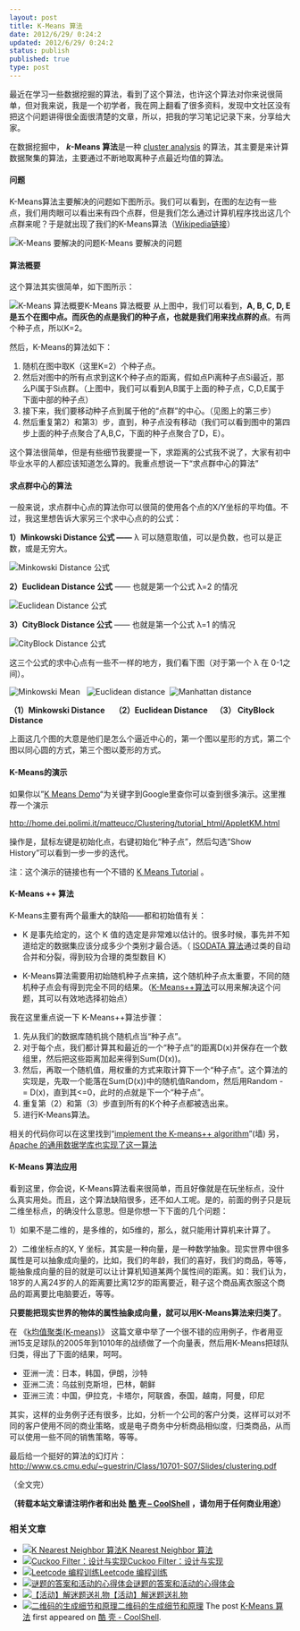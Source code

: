 ```yaml
---
layout: post
title: K-Means 算法
date: 2012/6/29/ 0:24:2
updated: 2012/6/29/ 0:24:2
status: publish
published: true
type: post
---
```


最近在学习一些数据挖掘的算法，看到了这个算法，也许这个算法对你来说很简单，但对我来说，我是一个初学者，我在网上翻看了很多资料，发现中文社区没有把这个问题讲得很全面很清楚的文章，所以，把我的学习笔记记录下来，分享给大家。


在数据挖掘中， ***k*-Means 算法**是一种 [cluster analysis](http://en.wikipedia.org/wiki/Cluster_analysis "Cluster analysis") 的算法，其主要是来计算数据聚集的算法，主要通过不断地取离种子点最近均值的算法。


#### 问题


K-Means算法主要解决的问题如下图所示。我们可以看到，在图的左边有一些点，我们用肉眼可以看出来有四个点群，但是我们怎么通过计算机程序找出这几个点群来呢？于是就出现了我们的K-Means算法（[Wikipedia链接](http://en.wikipedia.org/wiki/K-means_clustering "K-means Clustering 算法")）


![](https://coolshell.cn/wp-content/uploads/2012/06/K-Means.gif "K-Means 要解决的问题")K-Means 要解决的问题
#### 算法概要


这个算法其实很简单，如下图所示：



![K-Means 算法概要](https://coolshell.cn/wp-content/uploads/2012/06/K-Means.jpg "K-Means 算法概要")K-Means 算法概要
从上图中，我们可以看到，**A, B, C, D, E 是五个在图中点。而灰色的点是我们的种子点，也就是我们用来找点群的点**。有两个种子点，所以K=2。


然后，K-Means的算法如下：


1. 随机在图中取K（这里K=2）个种子点。
2. 然后对图中的所有点求到这K个种子点的距离，假如点Pi离种子点Si最近，那么Pi属于Si点群。（上图中，我们可以看到A,B属于上面的种子点，C,D,E属于下面中部的种子点）
3. 接下来，我们要移动种子点到属于他的“点群”的中心。（见图上的第三步）
4. 然后重复第2）和第3）步，直到，种子点没有移动（我们可以看到图中的第四步上面的种子点聚合了A,B,C，下面的种子点聚合了D，E）。


这个算法很简单，但是有些细节我要提一下，求距离的公式我不说了，大家有初中毕业水平的人都应该知道怎么算的。我重点想说一下“求点群中心的算法”


#### 求点群中心的算法


一般来说，求点群中心点的算法你可以很简的使用各个点的X/Y坐标的平均值。不过，我这里想告诉大家另三个求中心点的的公式：


**1）Minkowski Distance 公式 ——** λ 可以随意取值，可以是负数，也可以是正数，或是无穷大。


![](https://coolshell.cn/wp-content/uploads/2012/06/MinkowskiDistance_clip_image102.gif "Minkowski Distance 公式")


**2）Euclidean Distance 公式** —— 也就是第一个公式 λ=2 的情况


![](https://coolshell.cn/wp-content/uploads/2012/06/EuclideanDistance_clip_image002.gif "Euclidean Distance 公式")


**3）CityBlock Distance 公式** —— 也就是第一个公式 λ=1 的情况


![](https://coolshell.cn/wp-content/uploads/2012/06/CityBlockDistance_clip_image002.gif "CityBlock Distance 公式")


这三个公式的求中心点有一些不一样的地方，我们看下图（对于第一个 λ 在 0-1之间）。


![](https://coolshell.cn/wp-content/uploads/2012/06/Minkowski-Mean.jpg "Minkowski Mean")   ![](https://coolshell.cn/wp-content/uploads/2012/06/Euclidean-distance.jpg "Euclidean distance")  ![](https://coolshell.cn/wp-content/uploads/2012/06/Manhattan-distance.jpg "Manhattan distance")


**（1）Minkowski Distance     （2）**Euclidean Distance    （3） **CityBlock Distance******


上面这几个图的大意是他们是怎么个逼近中心的，第一个图以星形的方式，第二个图以同心圆的方式，第三个图以菱形的方式。


#### K-Means的演示


如果你以”[K Means Demo](https://www.google.com/search?hl=zh-CN&q=K+Means+Demo)“为关键字到Google里查你可以查到很多演示。这里推荐一个演示


<http://home.dei.polimi.it/matteucc/Clustering/tutorial_html/AppletKM.html>


操作是，鼠标左键是初始化点，右键初始化“种子点”，然后勾选“Show History”可以看到一步一步的迭代。


注：这个演示的链接也有一个不错的 [K Means Tutorial](http://home.dei.polimi.it/matteucc/Clustering/tutorial_html/index.html) 。


#### K-Means ++ 算法


K-Means主要有两个最重大的缺陷——都和初始值有关：


* K 是事先给定的，这个 K 值的选定是非常难以估计的。很多时候，事先并不知道给定的数据集应该分成多少个类别才最合适。（ [ISODATA 算法](http://en.wikipedia.org/wiki/Multispectral_pattern_recognition)通过类的自动合并和分裂，得到较为合理的类型数目 K）


* K-Means算法需要用初始随机种子点来搞，这个随机种子点太重要，不同的随机种子点会有得到完全不同的结果。（[K-Means++算法](http://en.wikipedia.org/wiki/K-means%2B%2B)可以用来解决这个问题，其可以有效地选择初始点）


我在这里重点说一下 K-Means++算法步骤：


1. 先从我们的数据库随机挑个随机点当“种子点”。
2. 对于每个点，我们都计算其和最近的一个“种子点”的距离D(x)并保存在一个数组里，然后把这些距离加起来得到Sum(D(x))。
3. 然后，再取一个随机值，用权重的方式来取计算下一个“种子点”。这个算法的实现是，先取一个能落在Sum(D(x))中的随机值Random，然后用Random -= D(x)，直到其<=0，此时的点就是下一个“种子点”。
4. 重复第（2）和第（3）步直到所有的K个种子点都被选出来。
5. 进行K-Means算法。


相关的代码你可以在这里找到“[implement the K-means++ algorithm](http://rosettacode.org/wiki/K-means%2B%2B_clustering)”(墙) 另，[Apache 的通用数据学库也实现了这一算法](http://commons.apache.org/math/api-2.1/index.html?org/apache/commons/math/stat/clustering/KMeansPlusPlusClusterer.html)


#### K-Means 算法应用


看到这里，你会说，K-Means算法看来很简单，而且好像就是在玩坐标点，没什么真实用处。而且，这个算法缺陷很多，还不如人工呢。是的，前面的例子只是玩二维坐标点，的确没什么意思。但是你想一下下面的几个问题：


1）如果不是二维的，是多维的，如5维的，那么，就只能用计算机来计算了。


2）二维坐标点的X, Y 坐标，其实是一种向量，是一种数学抽象。现实世界中很多属性是可以抽象成向量的，比如，我们的年龄，我们的喜好，我们的商品，等等，能抽象成向量的目的就是可以让计算机知道某两个属性间的距离。如：我们认为，18岁的人离24岁的人的距离要比离12岁的距离要近，鞋子这个商品离衣服这个商品的距离要比电脑要近，等等。


**只要能把现实世界的物体的属性抽象成向量，就可以用K-Means算法来归类了**。


在 《[k均值聚类(K-means)](http://www.cnblogs.com/leoo2sk/archive/2010/09/20/k-means.html)》 这篇文章中举了一个很不错的应用例子，作者用亚洲15支足球队的2005年到1010年的战绩做了一个向量表，然后用K-Means把球队归类，得出了下面的结果，呵呵。


* 亚洲一流：日本，韩国，伊朗，沙特
* 亚洲二流：乌兹别克斯坦，巴林，朝鲜
* 亚洲三流：中国，伊拉克，卡塔尔，阿联酋，泰国，越南，阿曼，印尼


其实，这样的业务例子还有很多，比如，分析一个公司的客户分类，这样可以对不同的客户使用不同的商业策略，或是电子商务中分析商品相似度，归类商品，从而可以使用一些不同的销售策略，等等。


最后给一个挺好的算法的幻灯片：<http://www.cs.cmu.edu/~guestrin/Class/10701-S07/Slides/clustering.pdf>


（全文完）



**（转载本站文章请注明作者和出处 [酷 壳 – CoolShell](https://coolshell.cn/) ，请勿用于任何商业用途）**



### 相关文章

* [![K Nearest Neighbor 算法](https://coolshell.cn/wp-content/uploads/2012/08/220px-KnnClassification.svg_-150x150.png)](https://coolshell.cn/articles/8052.html)[K Nearest Neighbor 算法](https://coolshell.cn/articles/8052.html)
* [![Cuckoo Filter：设计与实现](https://coolshell.cn/wp-content/uploads/2015/08/cuckoo-150x150.jpg)](https://coolshell.cn/articles/17225.html)[Cuckoo Filter：设计与实现](https://coolshell.cn/articles/17225.html)
* [![Leetcode 编程训练](https://coolshell.cn/wp-content/plugins/wordpress-23-related-posts-plugin/static/thumbs/29.jpg)](https://coolshell.cn/articles/12052.html)[Leetcode 编程训练](https://coolshell.cn/articles/12052.html)
* [![谜题的答案和活动的心得体会](https://coolshell.cn/wp-content/uploads/2014/08/puzzle-150x150.png)](https://coolshell.cn/articles/11847.html)[谜题的答案和活动的心得体会](https://coolshell.cn/articles/11847.html)
* [![【活动】解迷题送礼物](https://coolshell.cn/wp-content/uploads/2014/08/538efefbgw1eiz9cvx78fj20rm0fmdi8-150x150.jpg)](https://coolshell.cn/articles/11832.html)[【活动】解迷题送礼物](https://coolshell.cn/articles/11832.html)
* [![二维码的生成细节和原理](https://coolshell.cn/wp-content/uploads/2013/10/QR-Code-Overview-150x150.jpeg)](https://coolshell.cn/articles/10590.html)[二维码的生成细节和原理](https://coolshell.cn/articles/10590.html)
The post [K-Means 算法](https://coolshell.cn/articles/7779.html) first appeared on [酷 壳 - CoolShell](https://coolshell.cn).